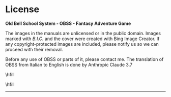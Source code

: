 # License

**Old Bell School System - OBSS - Fantasy Adventure Game**

The images in the manuals are unlicensed or in the public domain. Images marked with *B.I.C.* and the cover were created with Bing Image Creator. If any copyright-protected images are included, please notify us so we can proceed with their removal.

Before any use of OBSS or parts of it, please contact me. The translation of OBSS from Italian to English is done by Anthropic Claude 3.7

\hfill

\hfill

---